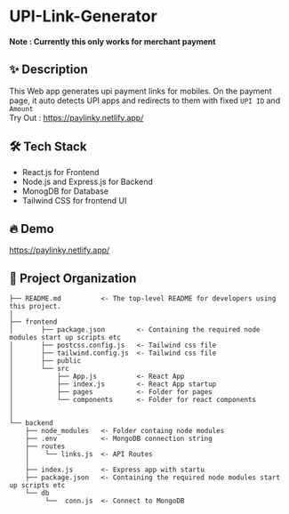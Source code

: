 # UPI-Link-Generator
#### Note : Currently this only works for merchant payment
## ✨ Description
This Web app generates upi payment links for mobiles. On the payment page, it auto detects UPI apps and redirects to them with fixed `UPI ID` and `Amount`<br />
Try Out : https://paylinky.netlify.app/ <br/>

## 🛠️ Tech Stack
- React.js for Frontend
- Node.js and Express.js for Backend
- MonogDB for Database
- Tailwind CSS for frontend UI
## 🔥 Demo
https://paylinky.netlify.app/ <br/>

📂 Project Organization
------------

    ├── README.md          <- The top-level README for developers using this project.
    │
    ├── frontend
    │       ├── package.json        <- Containing the required node modules start up scripts etc
    │       ├── postcss.config.js   <- Tailwind css file
    │       ├── tailwind.config.js  <- Tailwind css file
    │       ├── public             
    │       └── src
    │           ├── App.js          <- React App 
    │           ├── index.js        <- React App startup 
    │           ├── pages           <- Folder for pages
    │           └── components      <- Folder for react components
    │
    │
    └── backend
        ├── node_modules   <- Folder containg node modules 
        ├── .env           <- MongoDB connection string
        ├── routes
        │    └── links.js  <- API Routes  
        │
        ├── index.js       <- Express app with startu
        ├── package.json   <- Containing the required node modules start up scripts etc
        └── db
             └──  conn.js  <- Connect to MongoDB 
        


